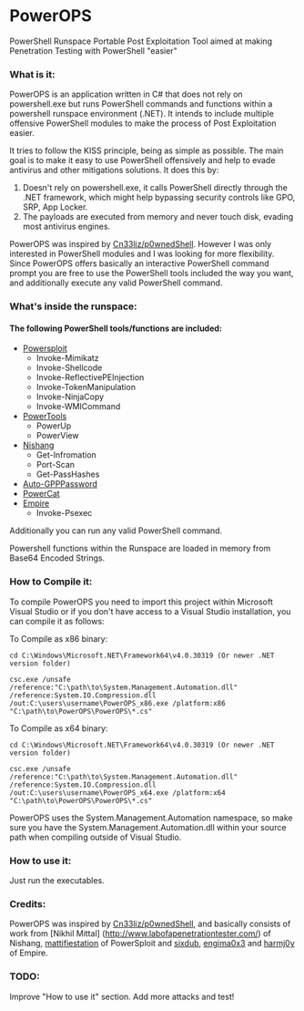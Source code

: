 # PowerOPS
PowerShell Runspace Portable Post Exploitation Tool aimed at making Penetration Testing with PowerShell "easier"

### What is it:

PowerOPS is an application written in C# that does not rely on powershell.exe but runs PowerShell commands and functions within a powershell runspace environment (.NET). It intends to include multiple offensive PowerShell modules to make the process of Post Exploitation easier.

It tries to follow the KISS principle, being as simple as possible. The main goal is to make it easy to use PowerShell offensively and help to evade antivirus and other mitigations solutions. It does this by:

1. Doesn't rely on powershell.exe, it calls PowerShell directly through the .NET framework, which might help bypassing security controls like GPO, SRP, App Locker.
2. The payloads are executed from memory and never touch disk, evading most antivirus engines.

PowerOPS was inspired by [Cn33liz/p0wnedShell](https://github.com/Cn33liz/p0wnedShell). However I was only interested in PowerShell modules and I was looking for more flexibility. Since PowerOPS offers basically an interactive PowerShell command prompt you are free to use the PowerShell tools included the way you want, and additionally execute any valid PowerShell command.

### What's inside the runspace:

#### The following PowerShell tools/functions are included:

* [Powersploit](https://github.com/PowerShellMafia/PowerSploit)
  - Invoke-Mimikatz
  - Invoke-Shellcode
  - Invoke-ReflectivePEInjection
  - Invoke-TokenManipulation
  - Invoke-NinjaCopy
  - Invoke-WMICommand
* [PowerTools](https://github.com/PowerShellEmpire/PowerTools)
  - PowerUp
  - PowerView
* [Nishang](https://github.com/samratashok/nishang)
  - Get-Infromation
  - Port-Scan
  - Get-PassHashes
* [Auto-GPPPassword](https://github.com/roo7break/PowerShell-Scripts/blob/master/auto-gpppassword/auto-gpppassword.ps1)
* [PowerCat](https://github.com/besimorhino/powercat)
* [Empire](https://github.com/PowerShellEmpire/)
  - Invoke-Psexec

Additionally you can run any valid PowerShell command.

Powershell functions within the Runspace are loaded in memory from Base64 Encoded Strings.

### How to Compile it:

To compile PowerOPS you need to import this project within Microsoft Visual Studio or if you don't have access to a Visual Studio installation, you can compile it as follows:

To Compile as x86 binary:

```
cd C:\Windows\Microsoft.NET\Framework64\v4.0.30319 (Or newer .NET version folder)

csc.exe /unsafe /reference:"C:\path\to\System.Management.Automation.dll" /reference:System.IO.Compression.dll /out:C:\users\username\PowerOPS_x86.exe /platform:x86 "C:\path\to\PowerOPS\PowerOPS\*.cs"
```

To Compile as x64 binary:

```
cd C:\Windows\Microsoft.NET\Framework64\v4.0.30319 (Or newer .NET version folder)

csc.exe /unsafe /reference:"C:\path\to\System.Management.Automation.dll" /reference:System.IO.Compression.dll /out:C:\users\username\PowerOPS_x64.exe /platform:x64 "C:\path\to\PowerOPS\PowerOPS\*.cs"
```

PowerOPS uses the System.Management.Automation namespace, so make sure you have the System.Management.Automation.dll within your source path when compiling outside of Visual Studio.

### How to use it:

Just run the executables.

### Credits:

PowerOPS was inspired by [Cn33liz/p0wnedShell](https://github.com/Cn33liz/p0wnedShell), and basically consists of work from [Nikhil Mittal] (http://www.labofapenetrationtester.com/) of Nishang, [mattifiestation](https://twitter.com/mattifestation) of PowerSploit and [sixdub](https://twitter.com/sixdub), [engima0x3](https://twitter.com/enigma0x3) and [harmj0y](https://twitter.com/HarmJ0y) of Empire. 

### TODO:

Improve "How to use it" section. Add more attacks and test!
